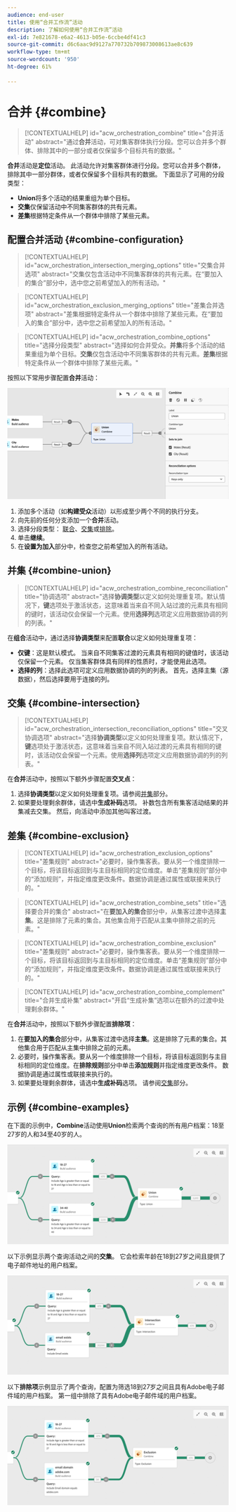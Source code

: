 ```yaml
---
audience: end-user
title: 使用“合并工作流”活动
description: 了解如何使用“合并工作流”活动
exl-id: 7e821678-e6a2-4613-b05e-6ccbe4df41c3
source-git-commit: d6c6aac9d9127a770732b709873008613ae8c639
workflow-type: tm+mt
source-wordcount: '950'
ht-degree: 61%

---
```


# 合并 {#combine}

>[!CONTEXTUALHELP]
>id="acw_orchestration_combine"
>title="合并活动"
>abstract="通过&#x200B;**合并**&#x200B;活动，可对集客群体执行分段。您可以合并多个群体、排除其中的一部分或者仅保留多个目标共有的数据。"

**合并**&#x200B;活动是&#x200B;**定位**&#x200B;活动。 此活动允许对集客群体进行分段。您可以合并多个群体，排除其中一部分群体，或者仅保留多个目标共有的数据。 下面显示了可用的分段类型：

<!--
The **Combine** activity can be placed after any other activity, but not at the beginning of the workflow. Any activity can be placed after the **Combine**.
-->

* **Union**&#x200B;将多个活动的结果重组为单个目标。
* **交集**&#x200B;仅保留活动中不同集客群体的共有元素。
* **差集**&#x200B;根据特定条件从一个群体中排除了某些元素。

## 配置合并活动 {#combine-configuration}

>[!CONTEXTUALHELP]
>id="acw_orchestration_intersection_merging_options"
>title="交集合并选项"
>abstract="交集仅包含活动中不同集客群体的共有元素。在“要加入的集合”部分中，选中您之前希望加入的所有活动。"

>[!CONTEXTUALHELP]
>id="acw_orchestration_exclusion_merging_options"
>title="差集合并选项"
>abstract="差集根据特定条件从一个群体中排除了某些元素。在“要加入的集合”部分中，选中您之前希望加入的所有活动。"

>[!CONTEXTUALHELP]
>id="acw_orchestration_combine_options"
>title="选择分段类型"
>abstract="选择如何合并受众。**并集**&#x200B;将多个活动的结果重组为单个目标。**交集**&#x200B;仅包含活动中不同集客群体的共有元素。**差集**&#x200B;根据特定条件从一个群体中排除了某些元素。"

按照以下常用步骤配置&#x200B;**合并**&#x200B;活动：

![](../assets/workflow-combine.png)

1. 添加多个活动（如&#x200B;**构建受众**&#x200B;活动）以形成至少两个不同的执行分支。
1. 向先前的任何分支添加一个&#x200B;**合并**&#x200B;活动。
1. 选择分段类型： [联合](#union)、[交集](#intersection)或[排除](#exclusion)。
1. 单击&#x200B;**继续**。
1. 在&#x200B;**设置为加入**&#x200B;部分中，检查您之前希望加入的所有活动。

## 并集 {#combine-union}

>[!CONTEXTUALHELP]
>id="acw_orchestration_combine_reconciliation"
>title="协调选项"
>abstract="选择&#x200B;**协调类型**&#x200B;以定义如何处理重复项。默认情况下，**键**&#x200B;选项处于激活状态，这意味着当来自不同入站过渡的元素具有相同的键时，该活动仅会保留一个元素。使用&#x200B;**选择列**&#x200B;选项定义应用数据协调的列的列表。"

在&#x200B;**组合**&#x200B;活动中，通过选择&#x200B;**协调类型**&#x200B;来配置&#x200B;**联合**&#x200B;以定义如何处理重复项：

* **仅键**：这是默认模式。 当来自不同集客过渡的元素具有相同的键值时，该活动仅保留一个元素。 仅当集客群体具有同样的性质时，才能使用此选项。
* **选择的列**：选择此选项可定义应用数据协调的列的列表。 首先，选择主集（源数据），然后选择要用于连接的列。

## 交集 {#combine-intersection}

>[!CONTEXTUALHELP]
>id="acw_orchestration_intersection_reconciliation_options"
>title="交叉协调选项"
>abstract="选择&#x200B;**协调类型**&#x200B;以定义如何处理重复项。默认情况下，**键**&#x200B;选项处于激活状态，这意味着当来自不同入站过渡的元素具有相同的键时，该活动仅会保留一个元素。使用&#x200B;**选择列**&#x200B;选项定义应用数据协调的列的列表。"

在&#x200B;**合并**&#x200B;活动中，按照以下额外步骤配置&#x200B;**交叉点**：

1. 选择&#x200B;**协调类型**&#x200B;以定义如何处理重复项。请参阅[并集](#union)部分。
1. 如果要处理剩余群体，请选中&#x200B;**生成补码**&#x200B;选项。 补数包含所有集客活动结果的并集减去交集。 然后，向活动中添加其他叫客过渡。

## 差集 {#combine-exclusion}

>[!CONTEXTUALHELP]
>id="acw_orchestration_exclusion_options"
>title="差集规则"
>abstract="必要时，操作集客表。要从另一个维度排除一个目标，将该目标返回到与主目标相同的定位维度。单击“差集规则”部分中的“添加规则”，并指定维度更改条件。数据协调是通过属性或联接来执行的。"

>[!CONTEXTUALHELP]
>id="acw_orchestration_combine_sets"
>title="选择要合并的集合"
>abstract="在&#x200B;**要加入的集合**&#x200B;部分中，从集客过渡中选择&#x200B;**主集**。这是排除了元素的集合。其他集合用于匹配从主集中排除之前的元素。"

>[!CONTEXTUALHELP]
>id="acw_orchestration_combine_exclusion"
>title="差集规则"
>abstract="必要时，操作集客表。要从另一个维度排除一个目标，将该目标返回到与主目标相同的定位维度。单击“差集规则”部分中的“添加规则”，并指定维度更改条件。数据协调是通过属性或联接来执行的。"

>[!CONTEXTUALHELP]
>id="acw_orchestration_combine_complement"
>title="合并生成补集"
>abstract="开启“生成补集”选项以在额外的过渡中处理剩余群体。"

在&#x200B;**合并**&#x200B;活动中，按照以下额外步骤配置&#x200B;**排除项**：

1. 在&#x200B;**要加入的集合**&#x200B;部分中，从集客过渡中选择&#x200B;**主集**。这是排除了元素的集合。其他集合用于匹配从主集中排除之前的元素。
1. 必要时，操作集客表。要从另一个维度排除一个目标，将该目标返回到与主目标相同的定位维度。在&#x200B;**排除规则**&#x200B;部分中单击&#x200B;**添加规则**&#x200B;并指定维度更改条件。 数据协调是通过属性或联接来执行的。
1. 如果要处理剩余群体，请选中&#x200B;**生成补码**&#x200B;选项。 请参阅[交集](#intersection)部分。

## 示例 {#combine-examples}

在下面的示例中，**Combine**&#x200B;活动使用&#x200B;**Union**&#x200B;检索两个查询的所有用户档案：18至27岁的人和34至40岁的人。

![](../assets/workflow-union-example.png)

以下示例显示两个查询活动之间的&#x200B;**交集**。 它会检索年龄在18到27岁之间且提供了电子邮件地址的用户档案。

![](../assets/workflow-intersection-example.png)

以下&#x200B;**排除项**&#x200B;示例显示了两个查询，配置为筛选18到27岁之间且具有Adobe电子邮件域的用户档案。 第一组中排除了具有Adobe电子邮件域的用户档案。

![](../assets/workflow-exclusion-example.png)